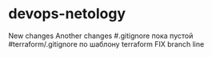 # devops-netology
New changes
Another changes
#.gitignore пока пустой
#terraform/.gitignore по шаблону terraform
FIX branch line

